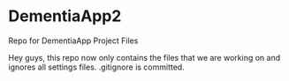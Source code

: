 # DementiaApp2
Repo for DementiaApp Project Files

Hey guys, this repo now only contains the files that we are working on and ignores all settings files. .gitignore is committed.
